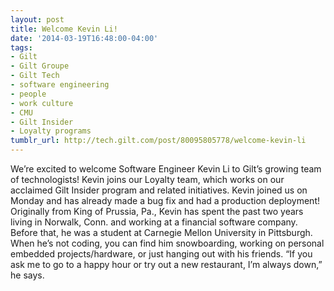```yaml
---
layout: post
title: Welcome Kevin Li!
date: '2014-03-19T16:48:00-04:00'
tags:
- Gilt
- Gilt Groupe
- Gilt Tech
- software engineering
- people
- work culture
- CMU
- Gilt Insider
- Loyalty programs
tumblr_url: http://tech.gilt.com/post/80095805778/welcome-kevin-li
---
```



We’re excited to welcome Software Engineer Kevin Li to Gilt’s growing team of technologists! Kevin joins our Loyalty team, which works on our acclaimed Gilt Insider program and related initiatives. Kevin joined us on Monday and has already made a bug fix and had a production deployment!
Originally from King of Prussia, Pa., Kevin has spent the past two years living in Norwalk, Conn. and working at a financial software company. Before that, he was a student at Carnegie Mellon University in Pittsburgh. When he’s not coding, you can find him snowboarding, working on personal embedded projects/hardware, or just hanging out with his friends. “If you ask me to go to a happy hour or try out a new restaurant, I’m always down,” he says.
